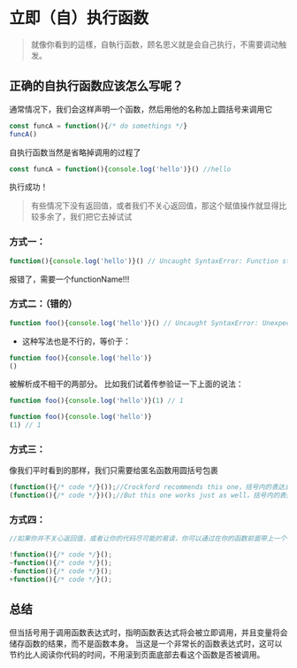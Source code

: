 # 立即（自）执行函数

> 就像你看到的這樣，自執行函数，顾名思义就是会自己执行，不需要调动触发。

## 正确的自执行函数应该怎么写呢？
通常情况下，我们会这样声明一个函数，然后用他的名称加上圆括号来调用它
```js
const funcA = function(){/* do somethings */}
funcA()

```
自执行函数当然是省略掉调用的过程了

```js
const funcA = function(){console.log('hello')}() //hello
```
执行成功！

> 有些情况下没有返回值，或者我们不关心返回值，那这个赋值操作就显得比较多余了，我们把它去掉试试

### 方式一：

```js
function(){console.log('hello')}() // Uncaught SyntaxError: Function statements require a function name
```
报错了，需要一个functionName!!!

### 方式二：（错的）

```js
function foo(){console.log('hello')}() // Uncaught SyntaxError: Unexpected token ')'
```

+ 这种写法也是不行的，等价于：

```js
function foo(){console.log('hello')}
()
```

被解析成不相干的两部分。
比如我们试着传参验证一下上面的说法：

```js
function foo(){console.log('hello')}(1) // 1

function foo(){console.log('hello')}
(1) // 1
```

### 方式三：

像我们平时看到的那样，我们只需要给匿名函数用圆括号包裹

```js
(function(){/* code */}());//Crockford recommends this one，括号内的表达式代表函数立即调用表达式
(function(){/* code */})();//But this one works just as well，括号内的表达式代表函数表达式
```
### 方式四：

```js
//如果你并不关心返回值，或者让你的代码尽可能的易读，你可以通过在你的函数前面带上一个一元操作符来存储字节

!function(){/* code */}();
~function(){/* code */}();
-function(){/* code */}();
+function(){/* code */}();

```

## 总结
但当括号用于调用函数表达式时，指明函数表达式将会被立即调用，并且变量将会储存函数的结果，而不是函数本身。
当这是一个非常长的函数表达式时，这可以节约比人阅读你代码的时间，不用滚到页面底部去看这个函数是否被调用。





